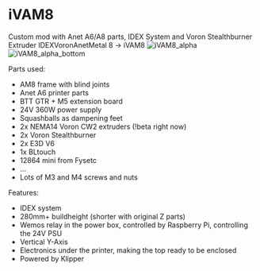 # iVAM8
Custom mod with Anet A6/A8 parts, IDEX System and Voron Stealthburner Extruder 
IDEXVoronAnetMetal 8 -> iVAM8
![iVAM8_alpha](https://user-images.githubusercontent.com/12106056/149683609-70694745-ab36-4a87-a0bd-3447a10d79b3.png)
![iVAM8_alpha_bottom](https://user-images.githubusercontent.com/12106056/149683966-43a208a4-1b54-4fae-a97c-c8e3aeb3b9cf.png)

Parts used:
- AM8 frame with blind joints
- Anet A6 printer parts
- BTT GTR + M5 extension board
- 24V 360W power supply
- Squashballs as dampening feet
- 2x NEMA14 Voron CW2 extruders (!beta right now)
- 2x Voron Stealthburner
- 2x E3D V6
- 1x BLtouch
- 12864 mini from Fysetc
- ...
- Lots of M3 and M4 screws and nuts

Features:
- IDEX system
- 280mm+ buildheight (shorter with original Z parts)
- Wemos relay in the power box, controlled by Raspberry Pi, controlling the 24V PSU
- Vertical Y-Axis
- Electronics under the printer, making the top ready to be enclosed
- Powered by Klipper
